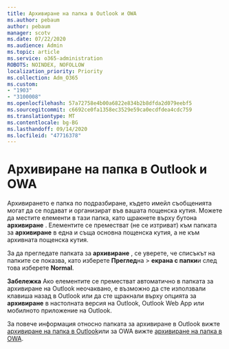 ```yaml
---
title: Архивиране на папка в Outlook и OWA
ms.author: pebaum
author: pebaum
manager: scotv
ms.date: 07/22/2020
ms.audience: Admin
ms.topic: article
ms.service: o365-administration
ROBOTS: NOINDEX, NOFOLLOW
localization_priority: Priority
ms.collection: Adm_O365
ms.custom:
- "1903"
- "3100008"
ms.openlocfilehash: 57a72758e4b00a6822e834b2b8dfda2d079eebf5
ms.sourcegitcommit: c6692ce0fa1358ec3529e59ca0ecdfdea4cdc759
ms.translationtype: MT
ms.contentlocale: bg-BG
ms.lasthandoff: 09/14/2020
ms.locfileid: "47716378"
---
```

# <a name="archive-folder-in-outlook-and-owa"></a>Архивиране на папка в Outlook и OWA

Архивирането е папка по подразбиране, където имейл съобщенията могат да се подават и организират във вашата пощенска кутия. Можете да местите елементи в тази папка, като щракнете върху бутона  **архивиране**  . Елементите се преместват (не се изтриват) към папката за **архивиране** в една и съща основна пощенска кутия, а не към архивната пощенска кутия.

За да прегледате папката за **архивиране** , се уверете, че списъкът на папките се показва, като изберете **Преглед**на  >  **екрана с папки**и след това изберете **Normal**.

**Забележка** Ако елементите се преместват автоматично в папката за архивиране на Outlook неочаквано, е възможно да сте използвали клавиша назад в Outlook или да сте щракнали върху опцията за **архивиране** в настолната версия на Outlook, Outlook Web App или мобилното приложение на Outlook.

За повече информация относно папката за архивиране в Outlook вижте [архивиране на папка в Outlook](https://support.office.com/article/archive-in-outlook-for-windows-25f75777-3cdc-4c77-9783-5929c7b47028)или за OWA вижте [архивиране на папка в OWA](https://support.office.com/article/organize-your-inbox-with-archive-sweep-and-other-tools-in-outlook-on-the-web-49b26f63-6399-4b4a-a580-14b9b1efe96d?ui=en-US&rs=en-US&ad=US).